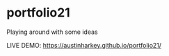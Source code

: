 # portfolio21
Playing around with some ideas

LIVE DEMO: https://austinharkey.github.io/portfolio21/
